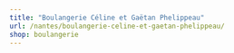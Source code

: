 ```yaml
---
title: "Boulangerie Céline et Gaëtan Phelippeau"
url: /nantes/boulangerie-celine-et-gaetan-phelippeau/
shop: boulangerie
---
```

